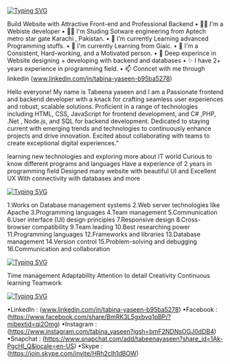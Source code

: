 [![Typing SVG](https://readme-typing-svg.demolab.com?font=Fira+Code&weight=300&size=23&duration=5017&pause=1007&color=DC0F00&background=C7C7C700&random=false&width=435&lines=Hey+!+I+am+Tabeena+yaseen;Website+designer+and+developer;Build+responsive+website+)](https://git.io/typing-svg)

Build Website with Attractive Front-end and Professional Backend
• 💪🏻 I'm a Webiste developer
• 👨‍💻 I'm Studing Sotware engineering from Aptech metro star gate Karachi , Pakistan.
• 🌱 I’m currently Learning advanced Programming stuffs.
• 📗 I'm currently Learning from Giaic.
• 🚀 I'm a Consistent, Hard-working, and a Motivated person.
• 🌊 Deep experince in Website designing + developing with backend and databases
• ✨ I have 2+ years  experience in programming field.
• 📫 Conncet with me through linkedin (www.linkedin.com/in/tabina-yaseen-b95ba5278)



Hello everyone! 
My name is Tabeena yaseen and I am a Passionate frontend and backend developer with a knack for crafting seamless user experiences and robust, scalable solutions. Proficient in a range of technologies including HTML, CSS, JavaScript for frontend development, and C# ,PHP, .Net , Node.js, and SQL for backend development. Dedicated to staying current with emerging trends and technologies to continuously enhance projects and drive innovation. Excited about collaborating with teams to create exceptional digital experiences."

learning new technologies and exploring more about IT world 
Curious to know different programs and languages
Have a experience of 2 years in programming field 
Designed many website with beautiful UI and Excellent UX
With connectivity with databases and more

[![Typing SVG](https://readme-typing-svg.demolab.com?font=Arial&pause=1000&random=false&width=435&lines=Skills+%F0%9F%92%BB%3A)](https://git.io/typing-svg)

1.Works on Database management systems
2.Web server technologies like Apache 
3.Programming languages
4.Team management 
5.Communication 
6.User interface (UI) design principles
7.Responsive design
8.Cross-browser compatibility
9.Team leading 
10.Best researching power
11.Programming languages 
12.Frameworks and libraries
13.Database management
14.Version control
15.Problem-solving and debugging
16.Communication and collaboration

[![Typing SVG](https://readme-typing-svg.demolab.com?font=Arial&pause=1000&random=false&width=435&lines=General+Skills%F0%9F%92%BB%3A)](https://git.io/typing-svg)

Time management
Adaptability
Attention to detail
Creativity
Continuous learning
Teamwork



[![Typing SVG](https://readme-typing-svg.demolab.com?font=Fira+Code&duration=1&pause=1900&random=false&width=435&lines=Connect+with+me+through%F0%9F%A4%9D%3A)](https://git.io/typing-svg)

•LinkedIn : (www.linkedin.com/in/tabina-yaseen-b95ba5278)
•Facebook : (https://www.facebook.com/share/BmRK3L5gxbvq1pBP/?mibextid=qi2Omg)
•Instagram : (https://www.instagram.com/tabina_yaseen?igsh=bmF2NDNsOGJ0dDB4)
•Snapchat : (https://www.snapchat.com/add/tabeenayaseen?share_id=1Ak-PgcHI_Q&locale=en-US)
•Skype : (https://join.skype.com/invite/HRh2clh1dBOW)








